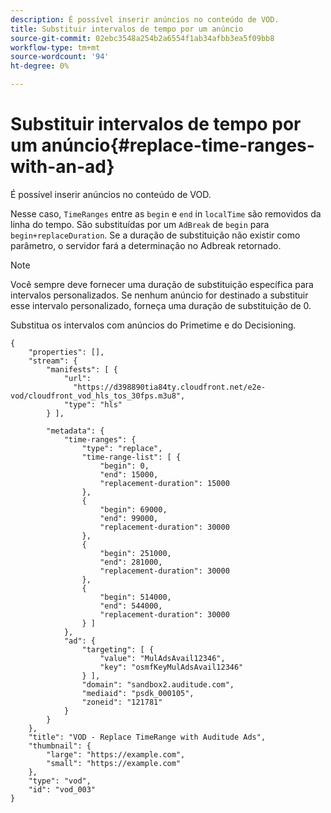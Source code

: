 ```yaml
---
description: É possível inserir anúncios no conteúdo de VOD.
title: Substituir intervalos de tempo por um anúncio
source-git-commit: 02ebc3548a254b2a6554f1ab34afbb3ea5f09bb8
workflow-type: tm+mt
source-wordcount: '94'
ht-degree: 0%

---
```


# Substituir intervalos de tempo por um anúncio{#replace-time-ranges-with-an-ad}

É possível inserir anúncios no conteúdo de VOD.

Nesse caso, `TimeRanges` entre as `begin` e `end` in `localTime` são removidos da linha do tempo. São substituídas por um `AdBreak` de `begin` para `begin+replaceDuration`. Se a duração de substituição não existir como parâmetro, o servidor fará a determinação no Adbreak retornado.

>[!NOTE]
>
>Você sempre deve fornecer uma duração de substituição específica para intervalos personalizados. Se nenhum anúncio for destinado a substituir esse intervalo personalizado, forneça uma duração de substituição de 0.

Substitua os intervalos com anúncios do Primetime e do Decisioning.

```
{   
    "properties": [],
    "stream": {
        "manifests": [ {
            "url": 
              "https://d398890tia84ty.cloudfront.net/e2e-vod/cloudfront_vod_hls_tos_30fps.m3u8",
            "type": "hls"
        } ],
                 
        "metadata": {
            "time-ranges": {
                "type": "replace",
                "time-range-list": [ {
                    "begin": 0,
                    "end": 15000,
                    "replacement-duration": 15000 
                },
                {
                    "begin": 69000,
                    "end": 99000,
                    "replacement-duration": 30000
                },
                {
                    "begin": 251000,
                    "end": 281000,
                    "replacement-duration": 30000
                },
                {
                    "begin": 514000,
                    "end": 544000,
                    "replacement-duration": 30000
                } ]
            },
            "ad": {
                "targeting": [ {
                    "value": "MulAdsAvail12346",
                    "key": "osmfKeyMulAdsAvail12346"
                } ],
                "domain": "sandbox2.auditude.com",
                "mediaid": "psdk_000105",
                "zoneid": "121781"
            }     
        }
    },   
    "title": "VOD - Replace TimeRange with Auditude Ads",
    "thumbnail": {
        "large": "https://example.com",
        "small": "https://example.com"
    },
    "type": "vod",
    "id": "vod_003"
}
```
